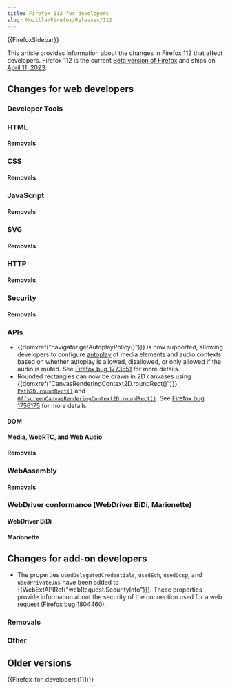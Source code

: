 ```yaml
---
title: Firefox 112 for developers
slug: Mozilla/Firefox/Releases/112
---
```


{{FirefoxSidebar}}

This article provides information about the changes in Firefox 112 that affect developers. Firefox 112 is the current [Beta version of Firefox](https://www.mozilla.org/en-US/firefox/channel/desktop/#beta) and ships on [April 11, 2023](https://wiki.mozilla.org/RapidRelease/Calendar#Future_branch_dates).

## Changes for web developers

### Developer Tools

### HTML

#### Removals

### CSS

#### Removals

### JavaScript

#### Removals

### SVG

#### Removals

### HTTP

#### Removals

### Security

#### Removals

### APIs

- {{domxref("navigator.getAutoplayPolicy()")}} is now supported, allowing developers to configure [autoplay](/en-US/docs/Web/Media/Autoplay_guide) of media elements and audio contexts based on whether autoplay is allowed, disallowed, or only allowed if the audio is muted.
  See [Firefox bug 1773551](https://bugzil.la/1773551) for more details.
- Rounded rectangles can now be drawn in 2D canvases using {{domxref("CanvasRenderingContext2D.roundRect()")}}, [`Path2D.roundRect()`](/en-US/docs/Web/API/Path2D#path2d.roundrect) and [`OffscreenCanvasRenderingContext2D.roundRect()`](/en-US/docs/Web/API/OffscreenCanvasRenderingContext2D#canvasrenderingcontext2d.roundrect).
  See [Firefox bug 1756175](https://bugzil.la/1756175) for more details.

#### DOM

#### Media, WebRTC, and Web Audio

#### Removals

### WebAssembly

#### Removals

### WebDriver conformance (WebDriver BiDi, Marionette)

#### WebDriver BiDi

#### Marionette

## Changes for add-on developers

- The properties `usedDelegatedCredentials`, `usedEch`, `usedOcsp`, and `usedPrivateDns` have been added to {{WebExtAPIRef("webRequest.SecurityInfo")}}. These properties provide information about the security of the connection used for a web request ([Firefox bug 1804460](https://bugzil.la/1804460)).

### Removals

### Other

## Older versions

{{Firefox_for_developers(111)}}
